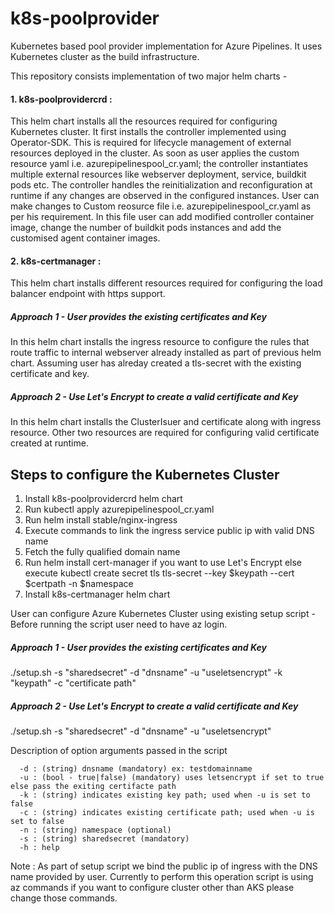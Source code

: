# k8s-poolprovider
Kubernetes based pool provider implementation for Azure Pipelines. It uses Kubernetes cluster as the build infrastructure.

This repository consists implementation of two major helm charts -
#### 1. k8s-poolprovidercrd :
This helm chart installs all the resources required for configuring Kubernetes cluster. It first installs the controller implemented using Operator-SDK. This is required for lifecycle management of external resources deployed in the cluster. As soon as user applies the custom resource yaml i.e. azurepipelinespool_cr.yaml; the controller instantiates multiple external resources like webserver deployment, service, buildkit pods etc. The controller handles the reinitialization and reconfiguration at runtime if any changes are observed in the configured instances.
  User can make changes to Custom reosurce file i.e. azurepipelinespool_cr.yaml as per his requirement. In this file user can add modified controller container image, change the number of buildkit pods instances and add the customised agent container images.

#### 2. k8s-certmanager :
This helm chart installs different resources required for configuring the load balancer endpoint with https support.
  ##### Approach 1 - User provides the existing certificates and Key 
   In this helm chart installs the ingress resource to configure the rules that route traffic to internal webserver already installed as part of previous helm chart. Assuming user has alreday created a tls-secret with the existing certificate and key.
  ##### Approach 2 - Use Let's Encrypt to create a valid certificate and Key 
   In this helm chart installs the ClusterIsuer and certificate along with ingress resource. Other two resources are required for configuring valid certificate created at runtime.
    
## Steps to configure the Kubernetes Cluster

1. Install k8s-poolprovidercrd helm chart
2. Run kubectl apply azurepipelinespool_cr.yaml
3. Run helm install stable/nginx-ingress
4. Execute commands to link the ingress service public ip with valid DNS name
5. Fetch the fully qualified domain name 
6. Run helm install cert-manager if you want to use Let's Encrypt else execute 
   kubectl create secret tls tls-secret --key $keypath --cert $certpath -n $namespace
7. Install k8s-certmanager helm chart
    
User can configure Azure Kubernetes Cluster using existing setup script - 
Before running the script user need to have az login.
##### Approach 1 - User provides the existing certificates and Key
   ./setup.sh -s "sharedsecret" -d "dnsname" -u "useletsencrypt" -k "keypath" -c "certificate path"
##### Approach 2 - Use Let's Encrypt to create a valid certificate and Key 
   ./setup.sh -s "sharedsecret" -d "dnsname" -u "useletsencrypt"

Description of option arguments passed in the script
      
      -d : (string) dnsname (mandatory) ex: testdomainname
      -u : (bool - true|false) (mandatory) uses letsencrypt if set to true else pass the exiting certifacte path
      -k : (string) indicates existing key path; used when -u is set to false
      -c : (string) indicates existing certificate path; used when -u is set to false
      -n : (string) namespace (optional)
      -s : (string) sharedsecret (mandatory)
      -h : help

Note : As part of setup script we bind the public ip of ingress with the DNS name provided by user. Currently to perform this operation script is using az commands if you want to configure cluster other than AKS please change those commands.
